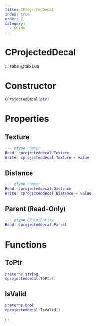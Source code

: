 ```yaml
---
title: CProjectedDecal
index: true
order: 2
category:
  - Guide
---
```


# CProjectedDecal

::: tabs
@tab Lua
# Constructor
```lua
CProjectedDecal(ptr)
```
# Properties
## Texture 
```lua
--- @type number
Read: cprojecteddecal.Texture
Write: cprojecteddecal.Texture = value
```
## Distance 
```lua
--- @type number
Read: cprojecteddecal.Distance
Write: cprojecteddecal.Distance = value
```
## Parent (Read-Only)
```lua
--- @type CPointEntity
Read: cprojecteddecal.Parent
```
# Functions
## ToPtr
```lua
@returns string
cprojecteddecal:ToPtr()
```
## IsValid
```lua
@returns bool
cprojecteddecal:IsValid()
```

:::